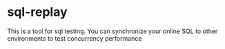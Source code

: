 # sql-replay
This is a tool for sql testing. You can synchronize your online SQL to other environments to test concurrency performance
